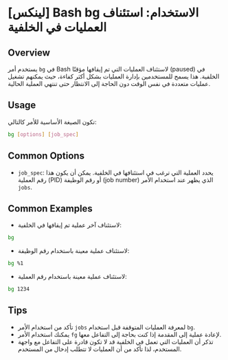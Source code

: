 # [لينكس] Bash bg الاستخدام: استئناف العمليات في الخلفية

## Overview
يستخدم أمر `bg` في Bash لاستئناف العمليات التي تم إيقافها مؤقتًا (paused) في الخلفية. هذا يسمح للمستخدمين بإدارة العمليات بشكل أكثر كفاءة، حيث يمكنهم تشغيل عمليات متعددة في نفس الوقت دون الحاجة إلى الانتظار حتى تنتهي العملية الحالية.

## Usage
تكون الصيغة الأساسية للأمر كالتالي:
```bash
bg [options] [job_spec]
```

## Common Options
- `job_spec`: يحدد العملية التي ترغب في استئنافها في الخلفية. يمكن أن يكون هذا رقم العملية (PID) أو رقم الوظيفة (job number) الذي يظهر عند استخدام الأمر `jobs`.

## Common Examples
- لاستئناف آخر عملية تم إيقافها في الخلفية:
```bash
bg
```

- لاستئناف عملية معينة باستخدام رقم الوظيفة:
```bash
bg %1
```

- لاستئناف عملية معينة باستخدام رقم العملية:
```bash
bg 1234
```

## Tips
- تأكد من استخدام الأمر `jobs` لمعرفة العمليات المتوقفة قبل استخدام `bg`.
- يمكنك استخدام الأمر `fg` لإعادة عملية إلى المقدمة إذا كنت بحاجة إلى التفاعل معها.
- تذكر أن العمليات التي تعمل في الخلفية قد لا تكون قادرة على التفاعل مع واجهة المستخدم، لذا تأكد من أن العمليات لا تتطلب إدخال من المستخدم.